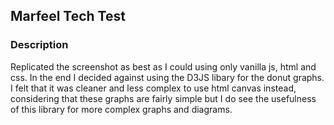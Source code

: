 ## Marfeel Tech Test

### Description

Replicated the screenshot as best as I could using only vanilla js, html and css.
In the end I decided against using the D3JS libary for the donut graphs. I felt that it was cleaner and less complex to use html canvas instead, considering that these graphs are fairly simple but I do see the usefulness of this library for more complex graphs and diagrams.
